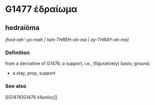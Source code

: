 # G1477 ἑδραίωμα

## hedraíōma

_(hed-rah'-yo-mah | heh-THREH-oh-ma | ay-THRAY-oh-ma)_

### Definition

from a derivative of G1476; a support, i.e., (figuratively) basis; ground; 

- a stay, prop, support

### See also

[[G1476|G1476 ἑδραῖος]]
